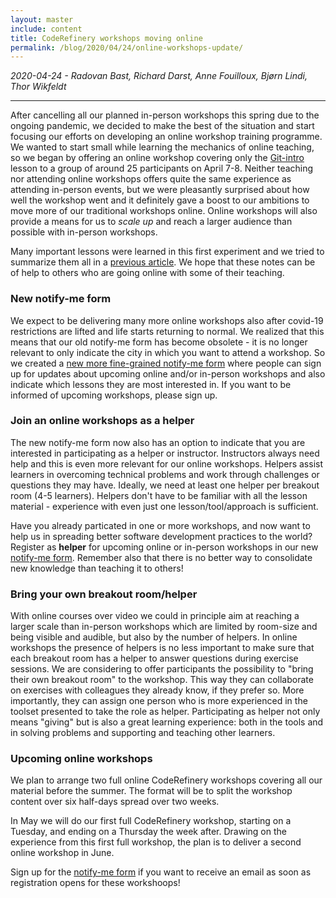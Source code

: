 ```yaml
---
layout: master
include: content
title: CodeRefinery workshops moving online
permalink: /blog/2020/04/24/online-workshops-update/
---
```


*2020-04-24 - Radovan Bast, Richard Darst, Anne Fouilloux, Bjørn
Lindi, Thor Wikfeldt*

---

After cancelling all our planned in-person workshops this spring due
to the ongoing pandemic, we decided to make the best of the situation
and start focusing our efforts on developing an online workshop
training programme. We wanted to start small while learning the
mechanics of online teaching, so we began by offering an online
workshop covering only the
[Git-intro](https://coderefinery.github.io/git-intro/) lesson to a
group of around 25 participants on April 7-8. Neither teaching nor
attending online workshops offers quite the same experience as
attending in-person events, but we were pleasantly surprised about how
well the workshop went and it definitely gave a boost to our ambitions 
to move more of our traditional workshops online. Online workshops will 
also provide a means for us to *scale up* and reach a larger audience
than possible with in-person workshops.

Many important lessons were learned in this first experiment and we
tried to summarize them all in a [previous
article](https://coderefinery.org/blog/2020/04/14/first-online-workshop/). We
hope that these notes can be of help to others who are going online
with some of their teaching.


### New notify-me form

We expect to be delivering many more online workshops also after
covid-19 restrictions are lifted and life starts returning to
normal. We realized that this means that our old notify-me form has
become obsolete - it is no longer relevant to only indicate the 
city in which you want to attend a workshop. So we created a [new more
fine-grained notify-me
form](https://coderefinery.org/workshops/upcoming/#notify-me) where
people can sign up for updates about upcoming online and/or in-person
workshops and also indicate which lessons they are most interested
in. If you want to be informed of upcoming workshops, please sign
up. 



### Join an online workshops as a helper

The new notify-me form now also has an option to indicate that you are
interested in participating as a helper or instructor.  Instructors
always need help and this is even more relevant for our online
workshops. Helpers assist learners in overcoming technical problems
and work through challenges or questions they may have. Ideally, we
need at least one helper per breakout room (4-5 learners). Helpers
don't have to be familiar with all the lesson material - experience
with even just one lesson/tool/approach is sufficient.

Have you already particated in one or more workshops, and now want to
help us in spreading better software development practices to the world?
Register as **helper** for upcoming online or in-person workshops in our
new [notify-me
form](https://coderefinery.org/workshops/upcoming/#notify-me). Remember
also that there is no better way to consolidate new knowledge than
teaching it to others!

  
### Bring your own breakout room/helper

With online courses over video we could in principle aim at reaching a
larger scale than in-person workshops which are limited by room-size
and being visible and audible, but also by the number of helpers. In
online workshops the presence of helpers is no less important to make
sure that each breakout room has a helper to answer questions during
exercise sessions. We are considering to offer participants the
possibility to "bring their own breakout room" to the workshop. This
way they can collaborate on exercises with colleagues they already
know, if they prefer so. More importantly, they can assign one person
who is more experienced in the toolset presented to take the role as
helper. Participating as helper not only means "giving" but is also a
great learning experience: both in the tools and in solving problems
and supporting and teaching other learners.

### Upcoming online workshops

We plan to arrange two full online CodeRefinery workshops covering all
our material before the summer. The format will be to split the
workshop content over six half-days spread over two weeks.

In May we will do our first full CodeRefinery workshop, starting on a
Tuesday, and ending on a Thursday the week after. Drawing on the
experience from this first full workshop, the plan is to deliver a
second online workshop in June.

Sign up for the [notify-me
form](https://coderefinery.org/workshops/upcoming/#notify-me) if you
want to receive an email as soon as registration opens for these
workshoops!